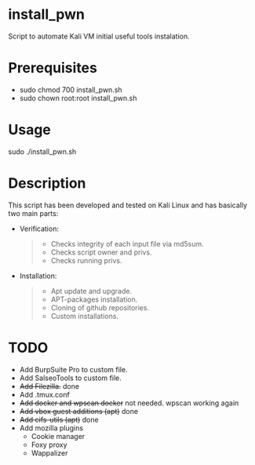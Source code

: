 # install_pwn
Script to automate Kali VM initial useful tools instalation.

# Prerequisites
- sudo chmod 700 install_pwn.sh
- sudo chown root:root install_pwn.sh

# Usage
sudo ./install_pwn.sh

# Description
This script has been developed and tested on Kali Linux and has basically two main parts:
- Verification: 
  > - Checks integrity of each input file via md5sum.
  > - Checks script owner and privs.
  > - Checks running privs.

- Installation:
  > - Apt update and upgrade.
  > - APT-packages installation.
  > - Cloning of github repositories.
  > - Custom installations.

# TODO
- Add BurpSuite Pro to custom file.
- Add SalseoTools to custom file.
- ~~Add Filezilla.~~ done
- Add .tmux.conf
- ~~Add docker and wpscan docker~~ not needed. wpscan working again
- ~~Add vbox guest additions (apt)~~ done
- ~~Add cifs-utils (apt)~~ done
- Add mozilla plugins
  - Cookie manager
  - Foxy proxy
  - Wappalizer
